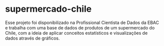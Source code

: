# supermercado-chile
Esse projeto foi disponibilizado na Profissional Cientista de Dados da EBAC e trabalha com uma base de dados de produtos de um supermercado do Chile, com a ideia de aplicar conceitos estatísticos e visualizações de dados através de gráficos.

